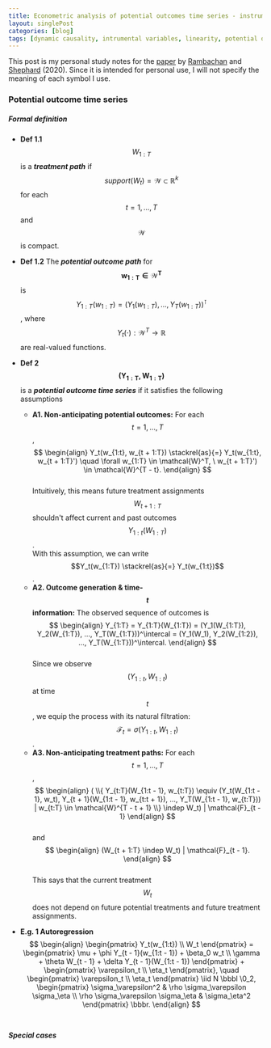 ```yaml
---
title: Econometric analysis of potential outcomes time series - instruments, shocks, linearity, and the causal response function
layout: singlePost
categories: [blog]
tags: [dynamic causality, intrumental variables, linearity, potential outcomes, time series, shocks]
---
```


This post is my personal study notes for the [paper](https://arxiv.org/pdf/1903.01637.pdf) by [Rambachan](https://asheshrambachan.github.io) and [Shephard](https://scholar.harvard.edu/shephard/home) (2020).
Since it is intended for personal use, I will not specify the meaning of each symbol I use.


### Potential outcome time series

##### Formal definition

- **Def 1.1**  $$W_{1:T}$$ is a _**treatment path**_ if <br>
$$support(W_t) = \mathcal{W} \subset \mathbb{R}^k$$ for each $$t = 1, ..., T$$ and $$\mathcal{W}$$ is compact. 

- **Def 1.2**  The _**potential outcome path**_ for $$\pmb{w_{1:T} \in \mathcal{W}^T}$$ is <br>
$$Y_{1:T}(w_{1:T}) = (Y_1(w_{1:T}), ..., Y_T(w_{1:T}))^\intercal$$,
where $$Y_t(\cdot): \mathcal{W}^T \to \mathbb{R}$$ are real-valued functions. 

$$
\newcommand{\indep}{\perp\!\!\!\!\perp}
\newcommand{\iid}{\stackrel{iid}{\sim}}
\newcommand{\bbl}{\Big(}
\newcommand{\bbr}{\Big)}
\newcommand{\bbbl}{\Bigg(}
\newcommand{\bbbr}{\Bigg)}
\newcommand{\0}{\mathbf{0}}
\newcommand{\1}{\mathbf{1}}
$$

- **Def 2** $$\pmb{(Y_{1:T}, W_{1:T})}$$ is a _**potential outcome time series**_ if 
it satisfies the following assumptions
	- **A1. Non-anticipating potential outcomes:**
	For each $$t = 1, ..., T$$, <br>
	$$
	\begin{align}
	Y_t(w_{1:t}, w_{t + 1:T}) 
	\stackrel{as}{=} Y_t(w_{1:t}, w_{t + 1:T}')
	\quad \forall w_{1:T} \in \mathcal{W}^T, \ w_{t + 1:T}') \in \mathcal{W}^{T - t}.
	\end{align}
	$$ <br>
	Intuitively, this means future treatment assignments $$W_{t + 1:T}$$ shouldn't affect current and past outcomes $$Y_{1:t}(W_{1:T})$$.  <br>
	With this assumption, we can write $$Y_t(w_{1:T}) \stackrel{as}{=} Y_t(w_{1:t})$$. 
	- **A2. Outcome generation & time-$$t$$ information:** 
	The observed sequence of outcomes is <br>
	$$
	\begin{align}
	Y_{1:T} 
	= Y_{1:T}(W_{1:T}) 
	= (Y_1(W_{1:T}), Y_2(W_{1:T}), ..., Y_T(W_{1:T}))^\intercal 
	= (Y_1(W_1), Y_2(W_{1:2}), ..., Y_T(W_{1:T}))^\intercal.
	\end{align}
	$$ <br>
	Since we observe $$(Y_{1:t}, W_{1:t})$$ at time $$t$$, we equip the process with its natural filtration: $$\mathcal{F}_t = \sigma(Y_{1:t}, W_{1:t})$$. 
	- **A3. Non-anticipating treatment paths:** 
	For each $$t = 1, ..., T$$, <br>
	$$
	\begin{align}
	( \\{ Y_{t:T}(W_{1:t - 1}, w_{t:T}) \equiv (Y_t(W_{1:t - 1}, w_t), Y_{t + 1}(W_{1:t - 1}, w_{t:t + 1}), ..., Y_T(W_{1:t - 1}, w_{t:T})) | w_{t:T} \in \mathcal{W}^{T - t + 1} \\} \indep W_t) | \mathcal{F}_{t - 1}
	\end{align}
	$$ <br>
	and <br>
	$$
	\begin{align}
	(W_{t + 1:T} \indep W_t) | \mathcal{F}_{t - 1}.
	\end{align}
	$$ <br>
	This says that the current treatment $$W_t$$ does not depend on future potential treatments and future treatment assignments. 

- **E.g. 1 Autoregression** <br>
  	$$
	\begin{align}
	\begin{pmatrix}
	Y_t(w_{1:t}) \\
	W_t
	\end{pmatrix}
	= \begin{pmatrix}
	\mu + \phi Y_{t - 1}(w_{1:t - 1}) + \beta_0 w_t \\
	\gamma + \theta W_{t - 1} + \delta Y_{t - 1}(W_{1:t - 1})
	\end{pmatrix} + 
	\begin{pmatrix}
	\varepsilon_t \\
	\eta_t
	\end{pmatrix}, 
	\quad
	\begin{pmatrix}
	\varepsilon_t \\
	\eta_t
	\end{pmatrix}
	\iid
	N
	\bbbl 
	\0_2,
	\begin{pmatrix}
	\sigma_\varepsilon^2 & \rho \sigma_\varepsilon \sigma_\eta \\
	\rho \sigma_\varepsilon \sigma_\eta & \sigma_\eta^2
	\end{pmatrix}
	\bbbr.
	\end{align} 
	$$ <br>

##### Special cases














